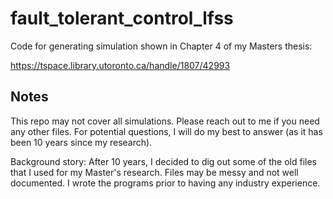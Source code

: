 # fault_tolerant_control_lfss

Code for generating simulation shown in Chapter 4 of my Masters thesis:

https://tspace.library.utoronto.ca/handle/1807/42993

## Notes
This repo may not cover all simulations. Please reach out to me if you need any other files. For potential questions, I will do my best to answer (as it has been 10 years since my research).

Background story: After 10 years, I decided to dig out some of the old files that I used for my Master's research. Files may be messy and not well documented. I wrote the programs prior to having any industry experience.